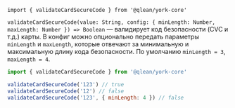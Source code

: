 `import { validateCardSecureCode } from '@qlean/york-core'`

`validateCardSecureCode(value: String, config: { minLength: Number, maxLength: Number }) => Boolean` — валидирует код безопасности (CVC и т.д.) карты. В конфиг можно опционально передать параметры `minLength` и `maxLength`, которые отвечают за минимальную и максимальную длину кода безопасности. По умолчанию `minLength = 3`, `maxLength = 4`.

```js static
import { validateCardSecureCode } from '@qlean/york-core'

validateCardSecureCode('123') // true
validateCardSecureCode('12') // false
validateCardSecureCode('123', { minLength: 4 }) // false
```
